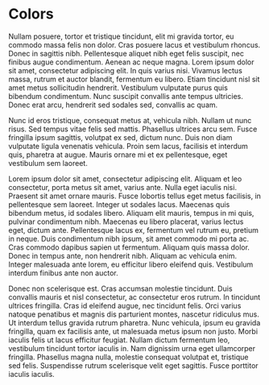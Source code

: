 # Colors

Nullam posuere, tortor et tristique tincidunt, elit mi gravida tortor, eu commodo massa felis non dolor. Cras posuere lacus et vestibulum rhoncus. Donec in sagittis nibh. Pellentesque aliquet nibh eget felis suscipit, nec finibus augue condimentum. Aenean ac neque magna. Lorem ipsum dolor sit amet, consectetur adipiscing elit. In quis varius nisi. Vivamus lectus massa, rutrum et auctor blandit, fermentum eu libero. Etiam tincidunt nisl sit amet metus sollicitudin hendrerit. Vestibulum vulputate purus quis bibendum condimentum. Nunc suscipit convallis ante tempus ultricies. Donec erat arcu, hendrerit sed sodales sed, convallis ac quam.

Nunc id eros tristique, consequat metus at, vehicula nibh. Nullam ut nunc risus. Sed tempus vitae felis sed mattis. Phasellus ultrices arcu sem. Fusce fringilla ipsum sagittis, volutpat ex sed, dictum nunc. Duis non diam vulputate ligula venenatis vehicula. Proin sem lacus, facilisis et interdum quis, pharetra at augue. Mauris ornare mi et ex pellentesque, eget vestibulum sem laoreet.

Lorem ipsum dolor sit amet, consectetur adipiscing elit. Aliquam et leo consectetur, porta metus sit amet, varius ante. Nulla eget iaculis nisi. Praesent sit amet ornare mauris. Fusce lobortis tellus eget metus facilisis, in pellentesque sem laoreet. Integer ut sodales lacus. Maecenas quis bibendum metus, id sodales libero. Aliquam elit mauris, tempus in mi quis, pulvinar condimentum nibh. Maecenas eu libero placerat, varius lectus eget, dictum ante. Pellentesque lacus ex, fermentum vel rutrum eu, pretium in neque. Duis condimentum nibh ipsum, sit amet commodo mi porta ac. Cras commodo dapibus sapien ut fermentum. Aliquam quis massa dolor. Donec in tempus ante, non hendrerit nibh. Aliquam ac vehicula enim. Integer malesuada ante lorem, eu efficitur libero eleifend quis. Vestibulum interdum finibus ante non auctor.

Donec non scelerisque est. Cras accumsan molestie tincidunt. Duis convallis mauris et nisl consectetur, ac consectetur eros rutrum. In tincidunt ultrices fringilla. Cras id eleifend augue, nec tincidunt felis. Orci varius natoque penatibus et magnis dis parturient montes, nascetur ridiculus mus. Ut interdum tellus gravida rutrum pharetra. Nunc vehicula, ipsum eu gravida fringilla, quam ex facilisis ante, ut malesuada metus ipsum non justo. Morbi iaculis felis ut lacus efficitur feugiat. Nullam dictum fermentum leo, vestibulum tincidunt tortor iaculis in. Nam dignissim urna eget ullamcorper fringilla. Phasellus magna nulla, molestie consequat volutpat et, tristique sed felis. Suspendisse rutrum scelerisque velit eget sagittis. Fusce porttitor iaculis iaculis. 
